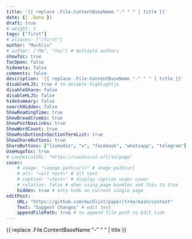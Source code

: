 ```yaml
---
title: '{{ replace .File.ContentBaseName "-" " " | title }}'
date: {{ .Date }}
draft: true
# weight: 1
tags: ["first"]
# aliases: ["/first"]
author: "Muchlis"
# author: ["Me", "You"] # multiple authors
showToc: true
TocOpen: false
hidemeta: false
comments: false
description: '{{ replace .File.ContentBaseName "-" " " | title }}'
disableHLJS: true # to disable highlightjs
disableShare: false
disableHLJS: false
hideSummary: false
searchHidden: false
ShowReadingTime: true
ShowBreadCrumbs: true
ShowPostNavLinks: true
ShowWordCount: true
ShowRssButtonInSectionTermList: true
ShowShareButtons: true
ShareButtons: ["linkedin", "x", "facebook", "whatsapp", "telegram"]
UseHugoToc: true
# canonicalURL: "https://canonical.url/to/page"
cover:
    # image: "<image path/url>" # image path/url
    # alt: "<alt text>" # alt text
    # caption: "<text>" # display caption under cover
    # relative: false # when using page bundles set this to true
    hidden: true # only hide on current single page
editPost:
    URL: "https://github.com/muchlist/paper/tree/main/content"
    Text: "Suggest Changes" # edit text
    appendFilePath: true # to append file path to Edit link
---
```


{{ replace .File.ContentBaseName "-" " " | title }}

<!--more-->